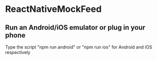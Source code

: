 # ReactNativeMockFeed
## Run an Android/iOS emulator or plug in your phone
Type the script "npm run android" or "npm run ios" for Android and iOS respectively
